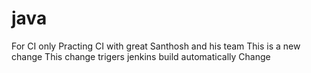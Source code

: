 # java
For CI only
Practing CI with great Santhosh and his team
This is a new change
This change trigers jenkins build automatically
Change
